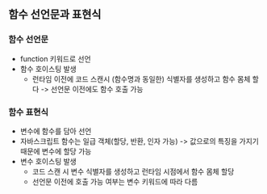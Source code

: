 ## 함수 선언문과 표현식

### 함수 선언문
- function 키워드로 선언
- 함수 호이스팅 발생
  - 런타임 이전에 코드 스캔시 (함수명과 동일한) 식별자를 생성하고 함수 몸체 할다
  -> 선언문 이전에도 함수 호출 가능

### 함수 표현식
- 변수에 함수를 담아 선언
- 자바스크립트 함수는 일급 객체(할당, 반환, 인자 가능)
  -> 값으로의 특징을 가지기 때문에 변수에 할당 가능
- 변수 호이스팅 발생
   - 코드 스캔 시 변수 식별자를 생성하고 런타임 시점에서 함수 몸체 할당
   - 선언문 이전에 호출 가능 여부는 변수 키워드에 따라 다름
